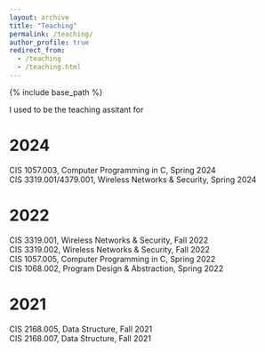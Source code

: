 ```yaml
---
layout: archive
title: "Teaching"
permalink: /teaching/
author_profile: true
redirect_from: 
  - /teaching
  - /teaching.html
---
```


{% include base_path %}

<!-- {% for post in site.teaching reversed %}
  {% include archive-single.html %}
{% endfor %} -->

I used to be the teaching assitant for

# 2024
CIS 1057.003, Computer Programming in C, Spring 2024  
CIS 3319.001/4379.001, Wireless Networks & Security, Spring 2024  

# 2022
CIS 3319.001, Wireless Networks & Security, Fall 2022  
CIS 3319.002, Wireless Networks & Security, Fall 2022  
CIS 1057.005, Computer Programming in C, Spring 2022  
CIS 1068.002, Program Design & Abstraction, Spring 2022  

# 2021
CIS 2168.005, Data Structure, Fall 2021  
CIS 2168.007, Data Structure, Fall 2021  
